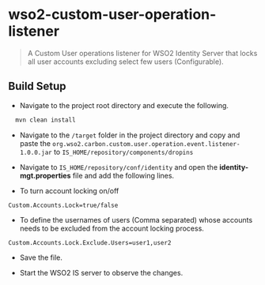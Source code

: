 # wso2-custom-user-operation-listener
 
> A Custom User operations listener for WSO2 Identity Server that locks all user accounts excluding select few users (Configurable).

## Build Setup

* Navigate to the project root directory and execute the following.
``` bash
  mvn clean install
```
* Navigate to the `/target` folder in the project directory and copy and paste the `org.wso2.carbon.custom.user.operation.event.listener-1.0.0.jar` to `IS_HOME/repository/components/dropins`

* Navigate to `IS_HOME/repository/conf/identity` and open the **identity-mgt.properties** file and add the following lines.
- To turn account locking on/off
```
Custom.Accounts.Lock=true/false
``` 
 - To define the usernames of users (Comma separated) whose accounts needs to be excluded from the account locking process. 
```
Custom.Accounts.Lock.Exclude.Users=user1,user2
``` 
* Save the file.

* Start the WSO2 IS server to observe the changes.

 
